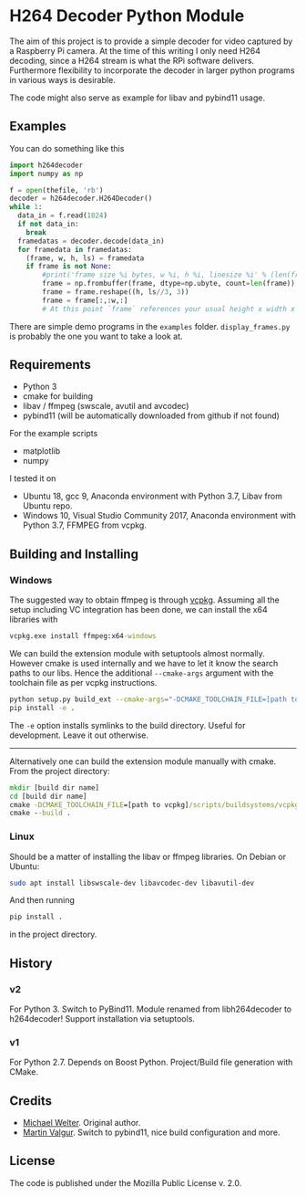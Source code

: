 H264 Decoder Python Module
==========================

The aim of this project is to provide a simple decoder for video
captured by a Raspberry Pi camera. At the time of this writing I only
need H264 decoding, since a H264 stream is what the RPi software 
delivers. Furthermore flexibility to incorporate the decoder in larger
python programs in various ways is desirable.

The code might also serve as example for libav and pybind11 usage.


Examples
--------
You can do something like this
```python
import h264decoder
import numpy as np

f = open(thefile, 'rb')
decoder = h264decoder.H264Decoder()
while 1:
  data_in = f.read(1024)
  if not data_in:
    break
  framedatas = decoder.decode(data_in)
  for framedata in framedatas:
    (frame, w, h, ls) = framedata
    if frame is not None:
        #print('frame size %i bytes, w %i, h %i, linesize %i' % (len(frame), w, h, ls))
        frame = np.frombuffer(frame, dtype=np.ubyte, count=len(frame))
        frame = frame.reshape((h, ls//3, 3))
        frame = frame[:,:w,:]
        # At this point `frame` references your usual height x width x rgb channels numpy array of unsigned bytes.
```
There are simple demo programs in the ```examples``` folder. ```display_frames.py``` is probably the one you want to take a look at.

Requirements
------------

* Python 3
* cmake for building
* libav / ffmpeg (swscale, avutil and avcodec)
* pybind11 (will be automatically downloaded from github if not found)

For the example scripts

* matplotlib
* numpy

I tested it on

* Ubuntu 18, gcc 9, Anaconda environment with Python 3.7, Libav from Ubuntu repo.
* Windows 10, Visual Studio Community 2017, Anaconda environment with Python 3.7, FFMPEG from vcpkg.

Building and Installing
-----------------------

### Windows

The suggested way to obtain ffmpeg is through [vcpkg](https://github.com/microsoft/vcpkg). Assuming all the setup including VC integration has been done, we can install the x64 libraries with

```cmd
vcpkg.exe install ffmpeg:x64-windows
```

We can build the extension module with setuptools almost normally. However cmake is used internally and we have to let it know the search paths to our libs. Hence the additional ```--cmake-args``` argument with the toolchain file as per vcpkg instructions.

```bash
python setup.py build_ext --cmake-args="-DCMAKE_TOOLCHAIN_FILE=[path to vcpkg]/scripts/buildsystems/vcpkg.cmake"
pip install -e .
```

The ```-e``` option installs symlinks to the build directory. Useful for development. Leave it out otherwise.

----------------------------------------------

Alternatively one can build the extension module manually with cmake.
From the project directory:
```cmd
mkdir [build dir name]
cd [build dir name]
cmake -DCMAKE_TOOLCHAIN_FILE=[path to vcpkg]/scripts/buildsystems/vcpkg.cmake -A x64 ..
cmake --build .
```

### Linux

Should be a matter of installing the libav or ffmpeg libraries. On Debian or Ubuntu:

```bash
sudo apt install libswscale-dev libavcodec-dev libavutil-dev
```

And then running

```bash
pip install .
```

in the project directory.


History
-------

### v2

For Python 3. Switch to PyBind11. Module renamed from libh264decoder to h264decoder! Support installation via setuptools.

### v1

For Python 2.7. Depends on Boost Python. Project/Build file generation with CMake.


Credits
-------

* [Michael Welter](https://github.com/DaWelter). Original author.
* [Martin Valgur](https://github.com/valgur).  Switch to pybind11, nice build configuration and more.

License
-------
The code is published under the Mozilla Public License v. 2.0. 
